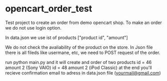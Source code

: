 # opencart_order_test
Test project to create an order from demo opencart shop. 
To make an order we do not use login option. 

In data.json we use ist of products ["product id", "amount"]

We do not check the avaliability of the product on the store. 
In Json file there is all fileds like usermane, etc, we need to POST request of the order. 

run python main.py and it will create and order of two products
id = 46 amount 2 (Sony VAIO)
id = 48 amount 2 (iPod Classic)
at the end you'll recieve confirmation email to adress in data.json file (yourmail@gmail.com) 


